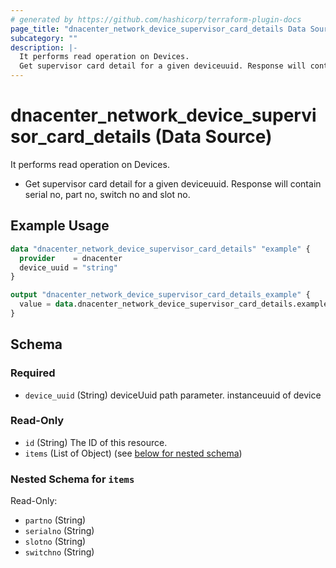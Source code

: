 ```yaml
---
# generated by https://github.com/hashicorp/terraform-plugin-docs
page_title: "dnacenter_network_device_supervisor_card_details Data Source - terraform-provider-dnacenter"
subcategory: ""
description: |-
  It performs read operation on Devices.
  Get supervisor card detail for a given deviceuuid. Response will contain serial no, part no, switch no and slot no.
---
```


# dnacenter_network_device_supervisor_card_details (Data Source)

It performs read operation on Devices.

- Get supervisor card detail for a given deviceuuid. Response will contain serial no, part no, switch no and slot no.

## Example Usage

```terraform
data "dnacenter_network_device_supervisor_card_details" "example" {
  provider    = dnacenter
  device_uuid = "string"
}

output "dnacenter_network_device_supervisor_card_details_example" {
  value = data.dnacenter_network_device_supervisor_card_details.example.items
}
```

<!-- schema generated by tfplugindocs -->
## Schema

### Required

- `device_uuid` (String) deviceUuid path parameter. instanceuuid of device

### Read-Only

- `id` (String) The ID of this resource.
- `items` (List of Object) (see [below for nested schema](#nestedatt--items))

<a id="nestedatt--items"></a>
### Nested Schema for `items`

Read-Only:

- `partno` (String)
- `serialno` (String)
- `slotno` (String)
- `switchno` (String)
